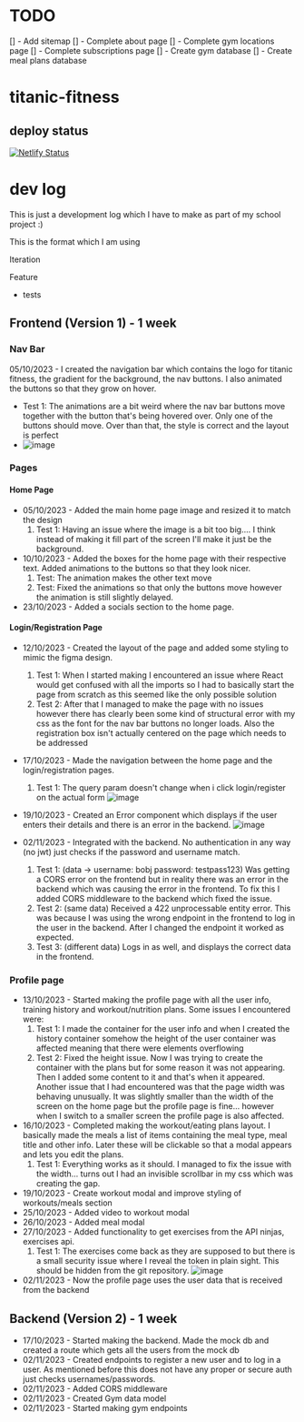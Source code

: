 # TODO
[] - Add sitemap
[] - Complete about page
[] - Complete gym locations page
[] - Complete subscriptions page
[] - Create gym database
[] - Create meal plans database
 
 # titanic-fitness

## deploy status

[![Netlify Status](https://api.netlify.com/api/v1/badges/f0565ff7-3544-4bc9-a941-9a1759e3f615/deploy-status)](https://app.netlify.com/sites/titanic-fitness/deploys)

# dev log

This is just a development log which I have to make as part of my school project :)

This is the format which I am using

Iteration

Feature

- tests

## Frontend (Version 1) - 1 week

### Nav Bar

05/10/2023 - I created the navigation bar which contains the logo for titanic fitness, the gradient for the background, the nav buttons. I also animated the buttons so that they grow on hover.

- Test 1: The animations are a bit weird where the nav bar buttons move together with the button that's being hovered over. Only one of the buttons should move. Over than that, the style is correct and the layout is perfect
- ![image](https://github.com/j-koziel/titanic-fitness/assets/68497216/9c9369be-afb2-475c-899c-2b42ee208bbf)

### Pages

#### Home Page

- 05/10/2023 - Added the main home page image and resized it to match the design
  1. Test 1: Having an issue where the image is a bit too big.... I think instead of making it fill part of the screen I'll make it just be the background.
- 10/10/2023 - Added the boxes for the home page with their respective text. Added animations to the buttons so that they look nicer.
  1. Test: The animation makes the other text move
  2. Test: Fixed the animations so that only the buttons move however the animation is still slightly delayed.
- 23/10/2023 - Added a socials section to the home page.

#### Login/Registration Page

- 12/10/2023 - Created the layout of the page and added some styling to mimic the figma design.
  1. Test 1: When I started making I encountered an issue where React would get confused with all the imports so I had to basically start the page from scratch as this seemed like the only possible solution
  2. Test 2: After that I managed to make the page with no issues however there has clearly been some kind of structural error with my css as the font for the nav bar buttons no longer loads. Also the registration box isn't actually centered on the page which needs to       be addressed
- 17/10/2023 - Made the navigation between the home page and the login/registration pages.
  1. Test 1: The query param doesn't change when i click login/register on the actual form
![image](https://github.com/j-koziel/titanic-fitness/assets/68497216/a9459f7c-0aff-49cd-bf3e-f6757176b0b7)

- 19/10/2023 - Created an Error component which displays if the user enters their details and there is an error in the backend.
  ![image](https://github.com/j-koziel/titanic-fitness/assets/68497216/8d84fb63-485f-4969-aff1-c0e0937d19ed)

- 02/11/2023 - Integrated with the backend. No authentication in any way (no jwt) just checks if the password and username match.
  1. Test 1: (data -> username: bobj password: testpass123) Was getting a CORS error on the frontend but in reality there was an error in the backend which was causing the error in the frontend. To fix this I added CORS middleware to the backend which fixed the issue.
  2. Test 2: (same data) Received a 422 unprocessable entity error. This was because I was using the wrong endpoint in the frontend to log in the user in the backend. After I changed the endpoint it worked as expected.
  3. Test 3: (different data) Logs in as well, and displays the correct data in the frontend. 


 
### Profile page
- 13/10/2023 - Started making the profile page with all the user info, training history and workout/nutrition plans. Some issues I encountered were:
  1. Test 1: I made the container for the user info and when I created the history container somehow the height of the user container was affected meaning that there were elements overflowing
  2. Test 2: Fixed the height issue. Now I was trying to create the container with the plans but for some reason it was not appearing. Then I added some content to it and that's when it appeared. Another issue that I had encountered was that the page width was behaving unusually. It was slightly smaller than the width of the screen on the home page but the profile page is fine... however when I switch to a smaller screen the profile page is also affected.
- 16/10/2023 - Completed making the workout/eating plans layout. I basically made the meals a list of items containing the meal type, meal title and other info. Later these will be clickable so that a modal appears and lets you edit the plans.
  1. Test 1: Everything works as it should. I managed to fix the issue with the width... turns out I had an invisible scrollbar in my css which was creating the gap.
- 19/10/2023 - Create workout modal and improve styling of workouts/meals section
- 25/10/2023 - Added video to workout modal
- 26/10/2023 - Added meal modal
- 27/10/2023 - Added functionality to get exercises from the API ninjas, exercises api.
  1. Test 1: The exercises come back as they are supposed to but there is a small security issue where I reveal the token in plain sight. This should be hidden from the git repository.
 ![image](https://github.com/j-koziel/titanic-fitness/assets/68497216/d8a7f24e-3e6c-4a23-9053-08e4832be6f7)
- 02/11/2023 - Now the profile page uses the user data that is received from the backend


## Backend (Version 2) - 1 week
- 17/10/2023 - Started making the backend. Made the mock db and created a route which gets all the users from the mock db
- 02/11/2023 - Created endpoints to register a new user and to log in a user. As mentioned before this does not have any proper or secure auth just checks usernames/passwords.
- 02/11/2023 - Added CORS middleware
- 02/11/2023 - Created Gym data model
- 02/11/2023 - Started making gym endpoints
